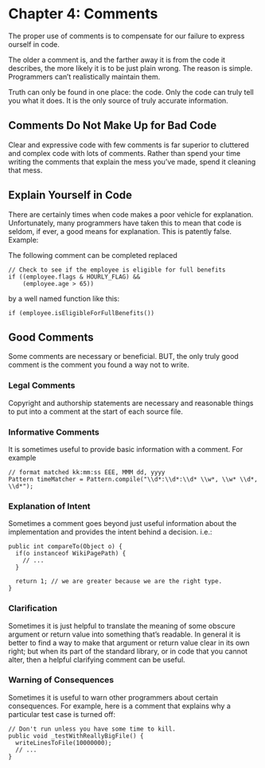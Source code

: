 # Chapter 4: Comments

The proper use of comments is to compensate for our failure to express ourself in code.

The older a comment is, and the farther away it is from the code it describes, the more likely it is to be just plain wrong. The reason is simple. Programmers can’t realistically maintain them.

Truth can only be found in one place: the code. Only the code can truly tell you what it does. It is the only source of truly accurate information.

## Comments Do Not Make Up for Bad Code

Clear and expressive code with few comments is far superior to cluttered and complex code with lots of comments. Rather than spend your time writing the comments that explain the mess you’ve made, spend it cleaning that mess.

## Explain Yourself in Code

There are certainly times when code makes a poor vehicle for explanation. Unfortunately, many programmers have taken this to mean that code is seldom, if ever, a good means for explanation. This is patently false. Example:

The following comment can be completed replaced

```
// Check to see if the employee is eligible for full benefits
if ((employee.flags & HOURLY_FLAG) &&
    (employee.age > 65))
```
by a well named function like this:

```
if (employee.isEligibleForFullBenefits())
```

## Good Comments

Some comments are necessary or beneficial. BUT, the only truly good comment is the comment you found a way not to write.

### Legal Comments

Copyright and authorship statements are necessary and reasonable things to put into a comment at the start of each source file.

### Informative Comments

It is sometimes useful to provide basic information with a comment. For example

```
// format matched kk:mm:ss EEE, MMM dd, yyyy
Pattern timeMatcher = Pattern.compile("\\d*:\\d*:\\d* \\w*, \\w* \\d*, \\d*");
```

### Explanation of Intent

Sometimes a comment goes beyond just useful information about the implementation and provides the intent behind a decision. i.e.:

```
public int compareTo(Object o) {
  if(o instanceof WikiPagePath) {
    // ...
  }

  return 1; // we are greater because we are the right type.
}
```

### Clarification

Sometimes it is just helpful to translate the meaning of some obscure argument or return value into something that’s readable. In general it is better to find a way to make that argument or return value clear in its own right; but when its part of the standard library, or in code that you cannot alter, then a helpful clarifying comment can be useful.

### Warning of Consequences

Sometimes it is useful to warn other programmers about certain consequences. For example, here is a comment that explains why a particular test case is turned off:

```
// Don't run unless you have some time to kill.
public void _testWithReallyBigFile() {
  writeLinesToFile(10000000);
  // ...
}
```
